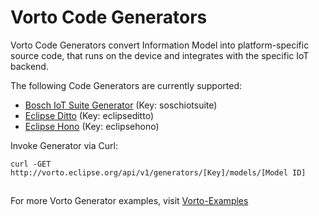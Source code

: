 # Vorto Code Generators

Vorto Code Generators convert Information Model into platform-specific source code, that runs on the device and integrates with the specific IoT backend. 

The following Code Generators are currently supported:

 - [Bosch IoT Suite Generator](./generator-boschiotsuite/Readme.md) (Key: soschiotsuite)
 - [Eclipse Ditto](./generator-eclipseditto/Readme.md) (Key: eclipseditto)
 - [Eclipse Hono](./generator-eclipsehono/Readme.md) (Key: eclipsehono)

Invoke Generator via Curl:

	curl -GET http://vorto.eclipse.org/api/v1/generators/[Key]/models/[Model ID]


##

For more Vorto Generator examples, visit [Vorto-Examples](https://github.com/eclipse/vorto-examples)
